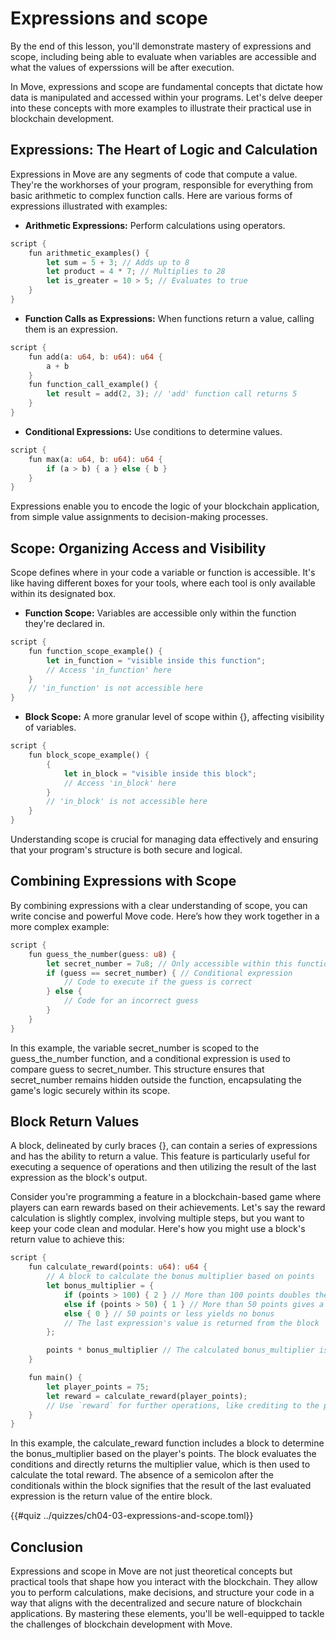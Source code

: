 # Expressions and scope

By the end of this lesson, you'll demonstrate mastery of expressions and scope, including being able to evaluate when variables are accessible and what the values of experssions will be after execution.

In Move, expressions and scope are fundamental concepts that dictate how data is manipulated and accessed within your programs. Let's delve deeper into these concepts with more examples to illustrate their practical use in blockchain development.

## Expressions: The Heart of Logic and Calculation

Expressions in Move are any segments of code that compute a value. They're the workhorses of your program, responsible for everything from basic arithmetic to complex function calls. Here are various forms of expressions illustrated with examples:

* **Arithmetic Expressions:** Perform calculations using operators.

```rust
script {
    fun arithmetic_examples() {
        let sum = 5 + 3; // Adds up to 8
        let product = 4 * 7; // Multiplies to 28
        let is_greater = 10 > 5; // Evaluates to true
    }
}
```

* **Function Calls as Expressions:** When functions return a value, calling them is an expression.

```rust
script {
    fun add(a: u64, b: u64): u64 {
        a + b
    }
    fun function_call_example() {
        let result = add(2, 3); // 'add' function call returns 5
    }
}
```

* **Conditional Expressions:** Use conditions to determine values.

```rust
script {
    fun max(a: u64, b: u64): u64 {
        if (a > b) { a } else { b }
    }
}
```

Expressions enable you to encode the logic of your blockchain application, from simple value assignments to decision-making processes.

## Scope: Organizing Access and Visibility

Scope defines where in your code a variable or function is accessible. It's like having different boxes for your tools, where each tool is only available within its designated box.

* **Function Scope:** Variables are accessible only within the function they're declared in.

```rust
script {
    fun function_scope_example() {
        let in_function = "visible inside this function";
        // Access 'in_function' here
    }
    // 'in_function' is not accessible here
}
```

* **Block Scope:** A more granular level of scope within {}, affecting visibility of variables.

```rust
script {
    fun block_scope_example() {
        {
            let in_block = "visible inside this block";
            // Access 'in_block' here
        }
        // 'in_block' is not accessible here
    }
}
```
Understanding scope is crucial for managing data effectively and ensuring that your program's structure is both secure and logical.

## Combining Expressions with Scope

By combining expressions with a clear understanding of scope, you can write concise and powerful Move code. Here’s how they work together in a more complex example:

```rust
script {
    fun guess_the_number(guess: u8) {
        let secret_number = 7u8; // Only accessible within this function
        if (guess == secret_number) { // Conditional expression
            // Code to execute if the guess is correct
        } else {
            // Code for an incorrect guess
        }
    }
}
```

In this example, the variable secret_number is scoped to the guess_the_number function, and a conditional expression is used to compare guess to secret_number. This structure ensures that secret_number remains hidden outside the function, encapsulating the game's logic securely within its scope.

## Block Return Values

A block, delineated by curly braces {}, can contain a series of expressions and has the ability to return a value. This feature is particularly useful for executing a sequence of operations and then utilizing the result of the last expression as the block's output.

Consider you're programming a feature in a blockchain-based game where players can earn rewards based on their achievements. Let's say the reward calculation is slightly complex, involving multiple steps, but you want to keep your code clean and modular. Here's how you might use a block's return value to achieve this:

```rust
script {
    fun calculate_reward(points: u64): u64 {
        // A block to calculate the bonus multiplier based on points
        let bonus_multiplier = {
            if (points > 100) { 2 } // More than 100 points doubles the reward
            else if (points > 50) { 1 } // More than 50 points gives a standard reward
            else { 0 } // 50 points or less yields no bonus
            // The last expression's value is returned from the block
        };

        points * bonus_multiplier // The calculated bonus_multiplier is used here
    }

    fun main() {
        let player_points = 75;
        let reward = calculate_reward(player_points);
        // Use `reward` for further operations, like crediting to the player's account
    }
}
```

In this example, the calculate_reward function includes a block to determine the bonus_multiplier based on the player's points. The block evaluates the conditions and directly returns the multiplier value, which is then used to calculate the total reward. The absence of a semicolon after the conditionals within the block signifies that the result of the last evaluated expression is the return value of the entire block.

{{#quiz ../quizzes/ch04-03-expressions-and-scope.toml}}

## Conclusion

Expressions and scope in Move are not just theoretical concepts but practical tools that shape how you interact with the blockchain. They allow you to perform calculations, make decisions, and structure your code in a way that aligns with the decentralized and secure nature of blockchain applications. By mastering these elements, you'll be well-equipped to tackle the challenges of blockchain development with Move.